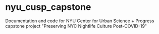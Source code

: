 # nyu_cusp_capstone
Documentation and code for NYU Center for Urban Science + Progress capstone project "Preserving NYC Nightlife Culture Post-COVID-19"
